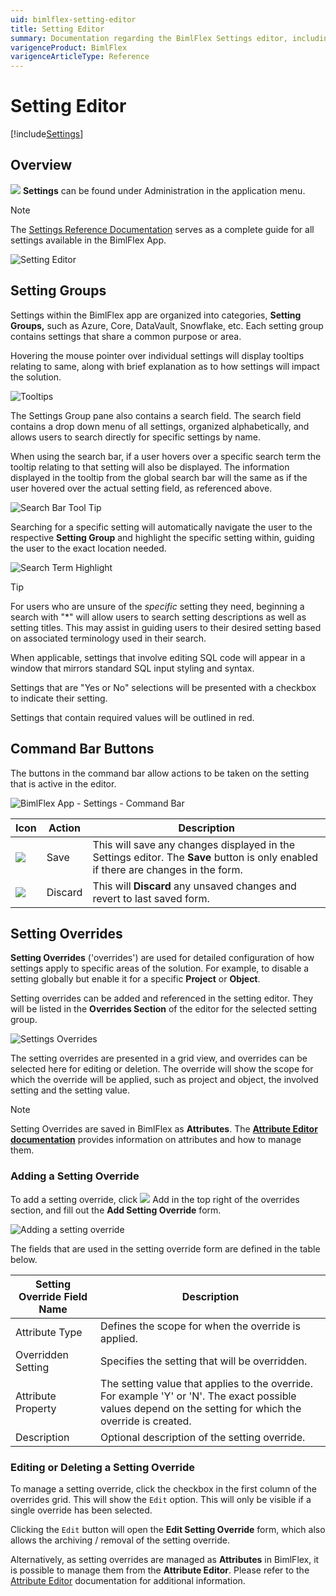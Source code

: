 ```yaml
---
uid: bimlflex-setting-editor
title: Setting Editor
summary: Documentation regarding the BimlFlex Settings editor, including editor fields, action buttons, field descriptions, setting options, and overrides.
varigenceProduct: BimlFlex
varigenceArticleType: Reference
---
```

# Setting Editor

[!include[Settings](_incl-header-setting.md)]

## Overview

<img class="icon-col m-5" src="images/svg-icons/settings.svg" /> **Settings** can be found under Administration in the application menu.

> [!NOTE]
> The [Settings Reference Documentation](xref:bimlflex-app-reference-documentation-settings-index) serves as a complete guide for all settings available in the BimlFlex App.

![Setting Editor](images/settings-editor.png "Settings Editor")

## Setting Groups

Settings within the BimlFlex app are organized into categories, **Setting Groups,** such as Azure, Core, DataVault, Snowflake, etc. Each setting group contains settings that share a common purpose or area.

Hovering the mouse pointer over individual settings will display tooltips relating to same, along with brief explanation as to how settings will impact the solution.

![Tooltips](images/settings-floating-tool-tip.png "Tooltips")

The Settings Group pane also contains a search field. The search field contains a drop down menu of all settings, organized alphabetically, and allows users to search directly for specific settings by name.

When using the search bar, if a user hovers over a specific search term the tooltip relating to that setting will also be displayed. The information displayed in the tooltip from the global search bar will the same as if the user hovered over the actual setting field, as referenced above.

![Search Bar Tool Tip](images/search-tool-tip.png "Search Bar Tool Tips")

Searching for a specific setting will automatically navigate the user to the respective **Setting Group** and highlight the specific setting within, guiding the user to the exact location needed.

![Search Term Highlight](images/search-highlight.gif "Search Term Highlight")

> [!TIP]
> For users who are unsure of the *specific* setting they need, beginning a search with "*" will allow users to search setting descriptions as well as setting titles.
> This may assist in guiding users to their desired setting based on associated terminology used in their search.

When applicable, settings that involve editing SQL code will appear in a window that mirrors standard SQL input styling and syntax.

Settings that are "Yes or No" selections will be presented with a checkbox to indicate their setting.

Settings that contain required values will be outlined in red.

## Command Bar Buttons

The buttons in the command bar allow actions to be taken on the setting that is active in the editor.

![BimlFlex App - Settings - Command Bar](images/bfx-settings-command-bar.png "BimlFlex App - Settings - Command Bar")

| Icon                                       | Action  | Description                                                                                                  |
| ------------------------------------------ | ------- | ------------------------------------------------------------------------------------------------------------ |
| <div class="icon-col m-5"><img src="images/svg-icons/save.svg" /></div>    | Save    | This will save any changes displayed in the Settings editor. The **Save** button is only enabled if there are changes in the form. |
| <div class="icon-col m-5"><img src="images/svg-icons/discard.svg" /></div> | Discard | This will **Discard** any unsaved changes and revert to last saved form. |

## Setting Overrides

**Setting Overrides** ('overrides') are used for detailed configuration of how settings apply to specific areas of the solution. For example, to disable a setting globally but enable it for a specific **Project** or **Object**.

Setting overrides can be added and referenced in the setting editor. They will be listed in the **Overrides Section** of the editor for the selected setting group.

![Settings Overrides](images/bimlflex-app-settings-overrides.64566.png "Settings Overrides")

The setting overrides are presented in a grid view, and overrides can be selected here for editing or deletion. The override will show the scope for which the override will be applied, such as project and object, the involved setting and the setting value.

> [!NOTE]
> Setting Overrides are saved in BimlFlex as **Attributes**. The [**Attribute Editor documentation**](xref:bimlflex-attribute-editor) provides information on attributes and how to manage them.

### Adding a Setting Override

To add a setting override, click <img class="icon-col m-5" src="images/svg-icons/add.svg" /> Add in the top right of the overrides section, and fill out the **Add Setting Override** form.

![Adding a setting override](images/bfx-setting-editor-overrides.png "Adding a setting override")

The fields that are used in the setting override form are defined in the table below.

| Setting Override Field Name | Description          |
| --------------------------- | --------------------------- |
| Attribute Type              | Defines the scope for when the override is applied.                                                                      |
| Overridden Setting          | Specifies the setting that will be overridden.                                                                           |
| Attribute Property          | The setting value that applies to the override. For example 'Y' or 'N'. The exact possible values depend on the setting for which the override is created.                   |
| Description                 | Optional description of the setting override.                                                                            |

### Editing or Deleting a Setting Override

To manage a setting override, click the checkbox in the first column of the overrides grid. This will show the `Edit` option. This will only be visible if a single override has been selected.

Clicking the `Edit` button will open the **Edit Setting Override** form, which also allows the archiving / removal of the setting override.

Alternatively, as setting overrides are managed as **Attributes** in BimlFlex, it is possible to manage them from the **Attribute Editor**. Please refer to the [Attribute Editor](xref:bimlflex-attribute-editor) documentation for additional information.
